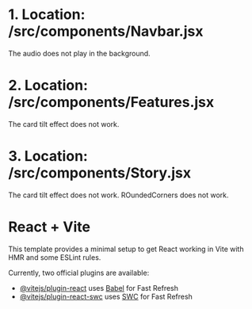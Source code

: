 # 1. Location: /src/components/Navbar.jsx
The audio does not play in the background.

# 2. Location: /src/components/Features.jsx
The card tilt effect does not work.

# 3. Location: /src/components/Story.jsx
The card tilt effect does not work.
ROundedCorners does not work.

# React + Vite

This template provides a minimal setup to get React working in Vite with HMR and some ESLint rules.

Currently, two official plugins are available:

- [@vitejs/plugin-react](https://github.com/vitejs/vite-plugin-react/blob/main/packages/plugin-react/README.md) uses [Babel](https://babeljs.io/) for Fast Refresh
- [@vitejs/plugin-react-swc](https://github.com/vitejs/vite-plugin-react-swc) uses [SWC](https://swc.rs/) for Fast Refresh
